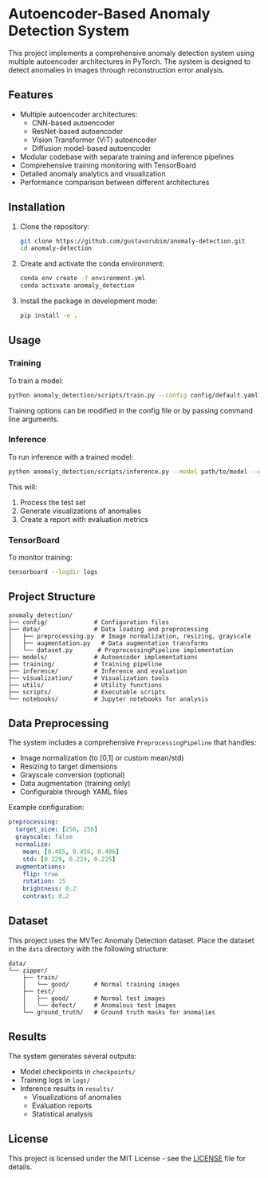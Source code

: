 # Autoencoder-Based Anomaly Detection System

This project implements a comprehensive anomaly detection system using multiple autoencoder architectures in PyTorch. The system is designed to detect anomalies in images through reconstruction error analysis.

## Features

- Multiple autoencoder architectures:
  - CNN-based autoencoder
  - ResNet-based autoencoder
  - Vision Transformer (ViT) autoencoder
  - Diffusion model-based autoencoder
- Modular codebase with separate training and inference pipelines
- Comprehensive training monitoring with TensorBoard
- Detailed anomaly analytics and visualization
- Performance comparison between different architectures

## Installation

1. Clone the repository:
   ```bash
   git clone https://github.com/gustavorubim/anomaly-detection.git
   cd anomaly-detection
   ```

2. Create and activate the conda environment:
   ```bash
   conda env create -f environment.yml
   conda activate anomaly_detection
   ```

3. Install the package in development mode:
   ```bash
   pip install -e .
   ```

## Usage

### Training

To train a model:
```bash
python anomaly_detection/scripts/train.py --config config/default.yaml
```

Training options can be modified in the config file or by passing command line arguments.

### Inference

To run inference with a trained model:
```bash
python anomaly_detection/scripts/inference.py --model path/to/model --output results
```

This will:
1. Process the test set
2. Generate visualizations of anomalies
3. Create a report with evaluation metrics

### TensorBoard

To monitor training:
```bash
tensorboard --logdir logs
```

## Project Structure

```
anomaly_detection/
├── config/             # Configuration files
├── data/               # Data loading and preprocessing
│   ├── preprocessing.py  # Image normalization, resizing, grayscale
│   ├── augmentation.py   # Data augmentation transforms
│   └── dataset.py       # PreprocessingPipeline implementation
├── models/             # Autoencoder implementations
├── training/           # Training pipeline
├── inference/          # Inference and evaluation
├── visualization/      # Visualization tools
├── utils/              # Utility functions
├── scripts/            # Executable scripts
└── notebooks/          # Jupyter notebooks for analysis
```

## Data Preprocessing

The system includes a comprehensive `PreprocessingPipeline` that handles:

- Image normalization (to [0,1] or custom mean/std)
- Resizing to target dimensions
- Grayscale conversion (optional)
- Data augmentation (training only)
- Configurable through YAML files

Example configuration:
```yaml
preprocessing:
  target_size: [256, 256]
  grayscale: false
  normalize:
    mean: [0.485, 0.456, 0.406]
    std: [0.229, 0.224, 0.225]
  augmentations:
    flip: true
    rotation: 15
    brightness: 0.2
    contrast: 0.2
```

## Dataset

This project uses the MVTec Anomaly Detection dataset. Place the dataset in the `data` directory with the following structure:

```
data/
└── zipper/
    ├── train/
    │   └── good/       # Normal training images
    ├── test/
    │   ├── good/       # Normal test images
    │   └── defect/     # Anomalous test images
    └── ground_truth/   # Ground truth masks for anomalies
```

## Results

The system generates several outputs:
- Model checkpoints in `checkpoints/`
- Training logs in `logs/`
- Inference results in `results/`
  - Visualizations of anomalies
  - Evaluation reports
  - Statistical analysis

## License

This project is licensed under the MIT License - see the [LICENSE](LICENSE) file for details.